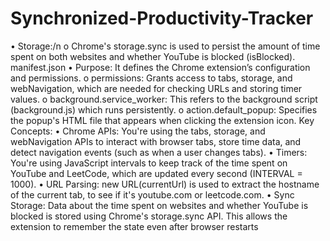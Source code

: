 # Synchronized-Productivity-Tracker
• Storage:/n
o Chrome's storage.sync is used to persist the amount of time spent on both websites and
whether YouTube is blocked (isBlocked).
manifest.json
• Purpose: It defines the Chrome extension’s configuration and permissions.
o permissions: Grants access to tabs, storage, and webNavigation, which are needed for
checking URLs and storing timer values.
o background.service_worker: This refers to the background script (background.js) which
runs persistently.
o action.default_popup: Specifies the popup's HTML file that appears when clicking the
extension icon.
Key Concepts:
• Chrome APIs: You're using the tabs, storage, and webNavigation APIs to interact with
browser tabs, store time data, and detect navigation events (such as when a user changes tabs).
• Timers: You're using JavaScript intervals to keep track of the time spent on YouTube and
LeetCode, which are updated every second (INTERVAL = 1000).
• URL Parsing: new URL(currentUrl) is used to extract the hostname of the current tab, to see
if it's youtube.com or leetcode.com.
• Sync Storage: Data about the time spent on websites and whether YouTube is blocked is
stored using Chrome's storage.sync API. This allows the extension to remember the state even
after browser restarts
